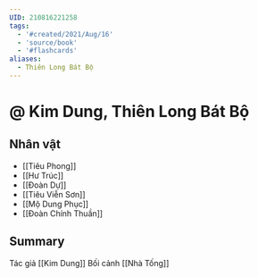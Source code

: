 ```yaml
---
UID: 210816221258
tags:
  - '#created/2021/Aug/16'
  - 'source/book'
  - '#flashcards'
aliases:
  - Thiên Long Bát Bộ
---
```

# @ Kim Dung, Thiên Long Bát Bộ

## Nhân vật
- [[Tiêu Phong]]
- [[Hư Trúc]]
- [[Đoàn Dự]]
- [[Tiêu Viễn Sơn]]
- [[Mộ Dung Phục]]
- [[Đoàn Chính Thuần]]

## Summary
Tác giả [[Kim Dung]]
Bối cảnh [[Nhà Tống]]
